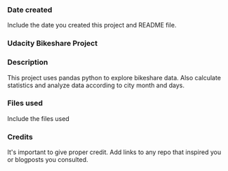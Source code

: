 ### Date created
Include the date you created this project and README file.

### Udacity Bikeshare Project

### Description
This project uses pandas python to explore bikeshare data. Also calculate statistics and analyze data according to city month and days. 

### Files used
Include the files used

### Credits
It's important to give proper credit. Add links to any repo that inspired you or blogposts you consulted.

